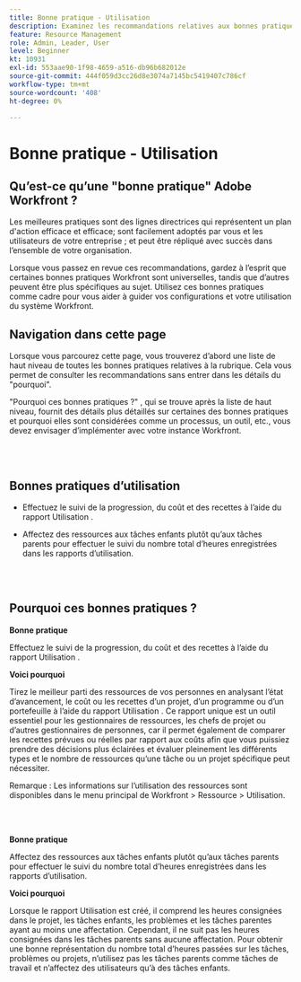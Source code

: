 ```yaml
---
title: Bonne pratique - Utilisation
description: Examinez les recommandations relatives aux bonnes pratiques des experts d’Adobe Workfront concernant la configuration, la gestion et l’utilisation du rapport Utilisation .
feature: Resource Management
role: Admin, Leader, User
level: Beginner
kt: 10931
exl-id: 553aae90-1f98-4659-a516-db96b682012e
source-git-commit: 444f059d3cc26d8e3074a7145bc5419407c786cf
workflow-type: tm+mt
source-wordcount: '408'
ht-degree: 0%

---
```


# Bonne pratique - Utilisation

## Qu’est-ce qu’une &quot;bonne pratique&quot; Adobe Workfront ?

Les meilleures pratiques sont des lignes directrices qui représentent un plan d&#39;action efficace et efficace; sont facilement adoptés par vous et les utilisateurs de votre entreprise ; et peut être répliqué avec succès dans l’ensemble de votre organisation.

Lorsque vous passez en revue ces recommandations, gardez à l’esprit que certaines bonnes pratiques Workfront sont universelles, tandis que d’autres peuvent être plus spécifiques au sujet. Utilisez ces bonnes pratiques comme cadre pour vous aider à guider vos configurations et votre utilisation du système Workfront.

## Navigation dans cette page

Lorsque vous parcourez cette page, vous trouverez d’abord une liste de haut niveau de toutes les bonnes pratiques relatives à la rubrique. Cela vous permet de consulter les recommandations sans entrer dans les détails du &quot;pourquoi&quot;.

&quot;Pourquoi ces bonnes pratiques ?&quot; , qui se trouve après la liste de haut niveau, fournit des détails plus détaillés sur certaines des bonnes pratiques et pourquoi elles sont considérées comme un processus, un outil, etc., vous devez envisager d’implémenter avec votre instance Workfront.

</br>
</br>

## Bonnes pratiques d’utilisation

* Effectuez le suivi de la progression, du coût et des recettes à l’aide du rapport Utilisation .

* Affectez des ressources aux tâches enfants plutôt qu’aux tâches parents pour effectuer le suivi du nombre total d’heures enregistrées dans les rapports d’utilisation.

</br>
</br>

## Pourquoi ces bonnes pratiques ?

**Bonne pratique**

Effectuez le suivi de la progression, du coût et des recettes à l’aide du rapport Utilisation .



**Voici pourquoi**

Tirez le meilleur parti des ressources de vos personnes en analysant l’état d’avancement, le coût ou les recettes d’un projet, d’un programme ou d’un portefeuille à l’aide du rapport Utilisation . Ce rapport unique est un outil essentiel pour les gestionnaires de ressources, les chefs de projet ou d’autres gestionnaires de personnes, car il permet également de comparer les recettes prévues ou réelles par rapport aux coûts afin que vous puissiez prendre des décisions plus éclairées et évaluer pleinement les différents types et le nombre de ressources qu’une tâche ou un projet spécifique peut nécessiter.



Remarque : Les informations sur l’utilisation des ressources sont disponibles dans le menu principal de Workfront > Ressource > Utilisation.

</br>
</br>

**Bonne pratique**

Affectez des ressources aux tâches enfants plutôt qu’aux tâches parents pour effectuer le suivi du nombre total d’heures enregistrées dans les rapports d’utilisation.



**Voici pourquoi**

Lorsque le rapport Utilisation est créé, il comprend les heures consignées dans le projet, les tâches enfants, les problèmes et les tâches parentes ayant au moins une affectation. Cependant, il ne suit pas les heures consignées dans les tâches parents sans aucune affectation. Pour obtenir une bonne représentation du nombre total d’heures passées sur les tâches, problèmes ou projets, n’utilisez pas les tâches parents comme tâches de travail et n’affectez des utilisateurs qu’à des tâches enfants.
